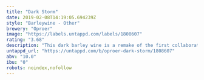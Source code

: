 ```yaml
---
title: "Dark Storm"
date: 2019-02-08T14:19:05.694239Z
style: "Barleywine - Other"
brewery: "Oproer"
image: "https://labels.untappd.com/labels/1808607"
rating: "3.68"
description: "This dark barley wine is a remake of the first collaboration between Oproer's founders: RUIG and Rooie Dop. Bittersweet and heavy, a hurricane of flavor."
untappd_url: "https://untappd.com/b/oproer-dark-storm/1808607"
abv: "10.0"
ibu: "0"
robots: noindex,nofollow
---
```

